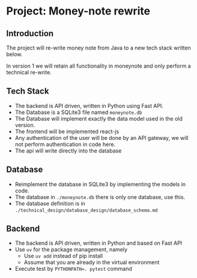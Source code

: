 # Project: Money-note rewrite

## Introduction

The project will re-write money note from Java to a new tech stack written below.

In version 1 we will retain all functionality in moneynote and only perform a technical re-write.


## Tech Stack

* The backend is API driven, written in Python using Fast API.
* The Database is a SQLite3 file named `moneynote.db`
* The Database will implement exactly the data model used in the old version.
* The frontend will be implemented react-js
* Any authentication of the user will be done by an API gateway, we will not perform authentication in code here.
* The api will write directly into the database

## Database

* Reimplement the database in SQLite3 by implementing the models in code.
* The database in `./moneynote.db` there is only one database, use this.
* The database definition is in `./technical_design/database_design/database_schema.md`

## Backend
* The backend is API driven, written in Python and based on Fast API
* Use `uv` for the package management, namely
  * Use `uv add` instead of pip install
  * Assume that you are already in the virtual environment
* Execute test by `PYTHONPATH=. pytest` command
